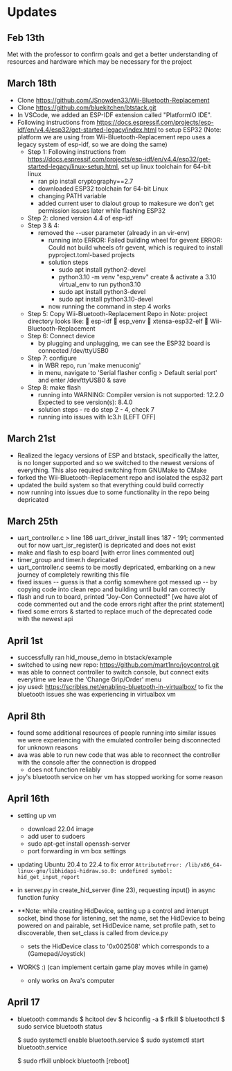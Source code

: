 # Updates

## Feb 13th

Met with the professor to confirm goals and get a better understanding of resources and hardware which may be necessary for the project

## March 18th

- Clone <https://github.com/JSnowden33/Wii-Bluetooth-Replacement>
- Clone <https://github.com/bluekitchen/btstack.git>
- In VSCode, we added an ESP-IDF extension called "PlatformIO IDE".
- Following instructions from <https://docs.espressif.com/projects/esp-idf/en/v4.4/esp32/get-started-legacy/index.html> to setup ESP32 (Note: platform we are using from Wii-Bluetooth-Replacement repo uses a legacy system of esp-idf, so we are doing the same)
  - Step 1: Following instructions from <https://docs.espressif.com/projects/esp-idf/en/v4.4/esp32/get-started-legacy/linux-setup.html>, set up linux toolchain for 64-bit linux
    - ran pip install cryptography==2.7
    - downloaded ESP32 toolchain for 64-bit Linux
    - changing PATH variable
    - added current user to dialout group to makesure we don't get permission issues later
            while flashing ESP32
  - Step 2: cloned version 4.4 of esp-idf
  - Step 3 & 4:
    - removed the --user parameter (already in an vir-env)
      - running into
                ERROR: Failed building wheel for gevent
                ERROR: Could not build wheels ofr gevent, which is required to install pyproject.toml-based projects
      - solution steps
        - sudo apt install python2-devel
        - python3.10 -m venv "esp_venv"
                    create & activate a 3.10 virtual_env to run python3.10
        - sudo apt install python3-devel
        - sudo apt install python3.10-devel
      - now running the command in step 4 works
  - Step 5: Copy Wii-Bluetooth-Replacement Repo in
        Note: project directory looks like:
             esp-idf   esp_venv   xtensa-esp32-elf   Wii-Bluetooth-Replacement
  - Step 6: Connect device
    - by plugging and unplugging, we can see the ESP32 board is connected /dev/ttyUSB0
  - Step 7: configure
    - in WBR repo, run 'make menuconig'
    - in menu, navigate to 'Serial flasher config > Default serial port' and enter /dev/ttyUSB0 & save
  - Step 8: make flash
    - running into
            WARNING: Compiler version is not supported: 12.2.0
            Expected to see version(s): 8.4.0
    - solution steps - re do step 2 - 4, check 7
    - running into issues with lc3.h [LEFT OFF]

## March 21st

- Realized the legacy versions of ESP and btstack, specifically the latter, is no longer supported and so we switched to the newest versions of everything. This also required switching from GNUMake to CMake
- forked the Wii-Bluetooth-Replacement repo and isolated the esp32 part
- updated the build system so that everything could build correctly
- now running into issues due to some functionality in the repo being depricated

## March 25th

- uart_controller.c > line 186 uart_driver_install
    lines 187 - 191; commented out for now
    uart_isr_register() is depricated and does not exist
- make and flash to esp board [with error lines commented out]
- timer_group and timer.h depricated
- uart_controller.c seems to be mostly depricated, embarking on a new journey of completely rewriting this file
- fixed issues -- guess is that a config somewhere got messed up -- by copying code into clean repo and building until build ran correctly
- flash and run to board, printed "Joy-Con Connected!"
    [we have alot of code commented out and the code errors right after the print statement]
- fixed some errors & started to replace much of the deprecated code with the newest api

## April 1st

- successfully ran hid_mouse_demo in btstack/example
- switched to using new repo: <https://github.com/mart1nro/joycontrol.git>
- was able to connect controller to switch console, but connect exits everytime we leave
    the 'Change Grip/Order' menu
- joy used: <https://scribles.net/enabling-bluetooth-in-virtualbox/>
    to fix the bluetooth issues she was experiencing in virtualbox vm

## April 8th

- found some additional resources of people running into similar issues we were experiencing with the emulated controller being disconnected for unknown reasons
- ava was able to run new code that was able to reconnect the controller with the console after the connection is dropped
  - does not function reliably
- joy's bluetooth service on her vm has stopped working for some reason

## April 16th

- setting up vm
  - download 22.04 image
  - add user to sudoers
  - sudo apt-get install openssh-server
  - port forwarding in vm box settings
- updating Ubuntu 20.4 to 22.4 to fix error
    `AttributeError: /lib/x86_64-linux-gnu/libhidapi-hidraw.so.0: undefined symbol: hid_get_input_report`
- in server.py in create_hid_server (line 23), requesting input() in async function funky
- **Note: while creating HidDevice, setting up a control and interupt socket, bind those for listening, set the name, set the HidDevice to being powered on and pairable, set HidDevice name, set profile path, set to discoverable, then set_class is called from device.py
  - sets the HidDevice class to '0x002508' which corresponds to a (Gamepad/Joystick)

- WORKS :) (can implement certain game play moves while in game)
  - only works on Ava's computer

## April 17

- bluetooth commands
  $ hcitool dev
  $ hciconfig -a
  $ rfkill
  $ bluetoothctl
  $ sudo service bluetooth status

  $ sudo systemctl enable bluetooth.service
  $ sudo systemctl start bluetooth.service

  $ sudo rfkill unblock bluetooth
  [reboot]
  